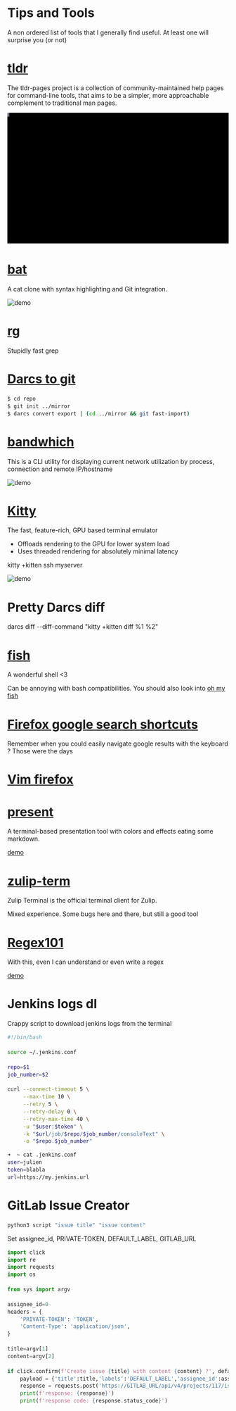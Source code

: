 # Tips and Tools

A non ordered list of tools that I generally find useful. At least one will surprise you (or not)

# [tldr](https://github.com/tldr-pages/tldr)

The tldr-pages project is a collection of community-maintained help pages for command-line tools, that aims to be a simpler, more approachable complement to traditional man pages.

![demo](https://raw.githubusercontent.com/tldr-pages/tldr/main/images/tldr.svg)

# [bat](https://github.com/sharkdp/bat)

A cat clone with syntax highlighting and Git integration.

![demo](https://camo.githubusercontent.com/7b7c397acc5b91b4c4cf7756015185fe3c5f700f70d256a212de51294a0cf673/68747470733a2f2f696d6775722e636f6d2f724773646e44652e706e67)

# [rg](https://github.com/BurntSushi/ripgrep)

Stupidly fast grep

# [Darcs to git](http://darcs.net/Using/Convert)

```bash
$ cd repo
$ git init ../mirror
$ darcs convert export | (cd ../mirror && git fast-import)
```

# [bandwhich](https://github.com/imsnif/bandwhich)

This is a CLI utility for displaying current network utilization by process, connection and remote IP/hostname

![demo](https://raw.githubusercontent.com/imsnif/bandwhich/main/demo.gif)

# [Kitty](https://github.com/kovidgoyal/kitty)

The fast, feature-rich, GPU based terminal emulator

- Offloads rendering to the GPU for lower system load
- Uses threaded rendering for absolutely minimal latency

kitty +kitten ssh myserver

![demo](https://sw.kovidgoyal.net/kitty/_images/screenshot.png)

# Pretty Darcs diff

darcs diff --diff-command "kitty +kitten diff %1 %2"

# [fish](https://github.com/fish-shell/fish-shell)

A wonderful shell <3 

Can be annoying with bash compatibilities. You should also look into [oh my fish](https://github.com/oh-my-fish/oh-my-fish)

# [Firefox google search shortcuts](https://addons.mozilla.org/en-US/firefox/addon/google-search-result-shortcuts/)

Remember when you could easily navigate google results with the keyboard ? Those were the days

# [Vim firefox](https://addons.mozilla.org/en-US/firefox/addon/vimium-ff/?utm_source=addons.mozilla.org&utm_medium=referral&utm_content=search)

# [present](https://github.com/vinayak-mehta/present)

A terminal-based presentation tool with colors and effects eating some markdown.

[demo](https://raw.githubusercontent.com/vinayak-mehta/present/master/docs/_static/demo.gif)

# [zulip-term](https://github.com/zulip/zulip-terminal)

Zulip Terminal is the official terminal client for Zulip.

Mixed experience. Some bugs here and there, but still a good tool

# [Regex101](https://regex101.com/)

With this, even I can understand or even write a regex

[demo](https://user-images.githubusercontent.com/9568999/106061037-b659a580-60a9-11eb-8ff8-ea1c54ac9084.png)

# Jenkins logs dl

Crappy script to download jenkins logs from the terminal

```bash
#!/bin/bash

source ~/.jenkins.conf

repo=$1
job_number=$2

curl --connect-timeout 5 \
     --max-time 10 \
     --retry 5 \
     --retry-delay 0 \
     --retry-max-time 40 \
     -u "$user:$token" \
     -k "$url/job/$repo/$job_number/consoleText" \
     -o "$repo.$job_number"
```

```bash
➜  ~ cat .jenkins.conf
user=julien
token=blabla
url=https://my.jenkins.url
```

# GitLab Issue Creator

```bash
python3 script "issue title" "issue content"
```

Set assignee_id, PRIVATE-TOKEN, DEFAULT_LABEL, GITLAB_URL
```python
import click
import re
import requests
import os

from sys import argv

assignee_id=0
headers = {
    'PRIVATE-TOKEN': 'TOKEN',
    'Content-Type': 'application/json',
}

title=argv[1]
content=argv[2]

if click.confirm(f'Create issue {title} with content {content} ?', default=True):  
    payload = {'title':title,'labels':'DEFAULT_LABEL','assignee_id':assignee_id,'description':content}
    response = requests.post('https://GITLAB_URL/api/v4/projects/117/issues', headers=headers, json=payload, verify=False)
    print(f'response: {response}')
    print(f'response code: {response.status_code}')
```
